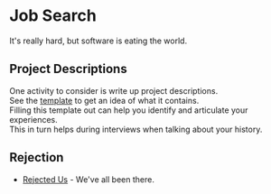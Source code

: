 # Job Search

It's really hard, but software is eating the world.

## Project Descriptions

One activity to consider is write up project descriptions.  
See the [template](../assets/project-notes-template.md) to get an idea of what it contains.  
Filling this template out can help you identify and articulate your experiences.  
This in turn helps during interviews when talking about your history.

## Rejection

- [Rejected Us](https://rejected.us/) - We've all been there.
